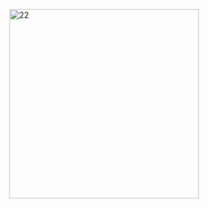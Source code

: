 <img width="341" alt="22" src="https://user-images.githubusercontent.com/113576529/235592343-eefaafaf-e836-4d05-80f1-728a562636c7.PNG">
